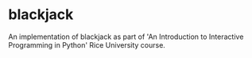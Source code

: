 # blackjack
An implementation of blackjack as part of 'An Introduction to Interactive Programming in Python' Rice University course.
